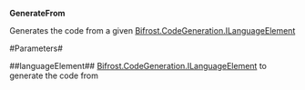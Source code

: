 **GenerateFrom**

Generates the code from a given [Bifrost.CodeGeneration.ILanguageElement](Bifrost.CodeGeneration.ILanguageElement)

#Parameters#


##languageElement##
[Bifrost.CodeGeneration.ILanguageElement](Bifrost.CodeGeneration.ILanguageElement) to generate the code from
